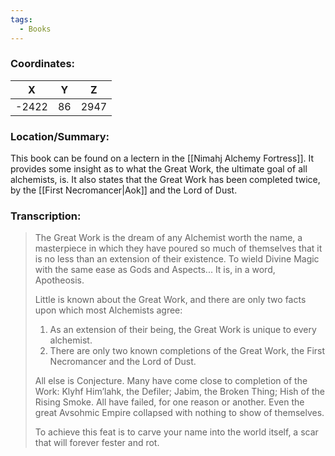 ```yaml
---
tags:
  - Books
---
```


### Coordinates:
| **X** | **Y**| **Z** |
|:-----:|:----:|:-----:|
|-2422  |86   |2947  |

### Location/Summary:
This book can be found on a lectern in the [[Nimahj Alchemy Fortress]]. It provides some insight as to what the Great Work, the ultimate goal of all alchemists, is. It also states that the Great Work has been completed twice, by the [[First Necromancer|Aok]] and the Lord of Dust.

### Transcription:
> The Great Work is the dream of any Alchemist worth the name, a masterpiece in which they have poured so much of themselves that it is no less than an extension of their existence. To wield Divine Magic with the same ease as Gods and Aspects... It is, in a word, Apotheosis.
>
> Little is known about the Great Work, and there are only two facts upon which most Alchemists agree:
> 1) As an extension of their being, the Great Work is unique to every alchemist.
> 2) There are only two known completions of the Great Work, the First Necromancer and the Lord of Dust.
>
> All else is Conjecture.
> Many have come close to completion of the Work: Klyhf Him’lahk, the Defiler; Jabim, the Broken Thing; Hish of the Rising Smoke. All have failed, for one reason or another. Even the great Avsohmic Empire collapsed with nothing to show of themselves.
>
> To achieve this feat is to carve your name into the world itself, a scar that will forever fester and rot.

